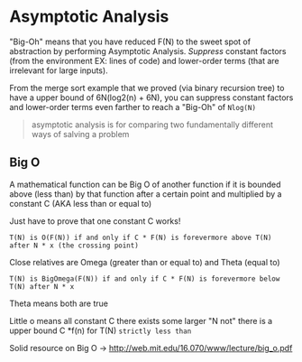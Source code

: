 # Asymptotic Analysis

"Big-Oh" means that you have reduced F(N) to the sweet spot of abstraction by performing Asymptotic Analysis. *Suppress* constant factors (from the environment EX: lines of code) and lower-order terms (that are irrelevant for large inputs).

From the merge sort example that we proved (via binary recursion tree) to have a upper bound of 6N(log2(n) + 6N), you can suppress constant factors and lower-order terms even farther to reach a "Big-Oh" of `Nlog(N)`

> asymptotic analysis is for comparing two fundamentally different ways of salving a problem

## Big O

A mathematical function can be Big O of another function if it is bounded above (less than) by that function after a certain point and multiplied by a constant C (AKA less than or equal to)

Just have to prove that one constant C works!

```
T(N) is O(F(N)) if and only if C * F(N) is forevermore above T(N) after N * x (the crossing point)
```

Close relatives are Omega (greater than or equal to) and Theta (equal to)

```
T(N) is BigOmega(F(N)) if and only if C * F(N) is forevermore below T(N) after N * x
```

Theta means both are true

Little o means all constant C there exists some larger "N not" there is a upper bound C *f(n) for T(N) `strictly less than`

Solid resource on Big O -> http://web.mit.edu/16.070/www/lecture/big_o.pdf
